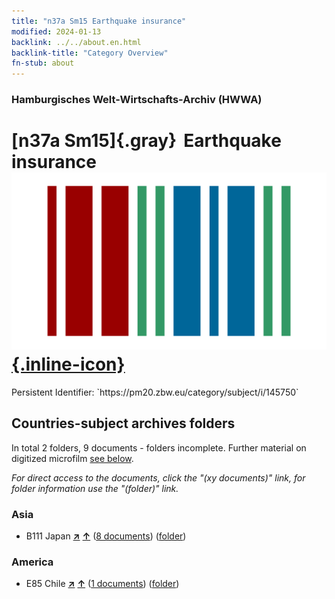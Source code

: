 ```yaml
---
title: "n37a Sm15 Earthquake insurance"
modified: 2024-01-13
backlink: ../../about.en.html
backlink-title: "Category Overview"
fn-stub: about
---
```


### Hamburgisches Welt-Wirtschafts-Archiv (HWWA)

# [n37a Sm15]{.gray}&#8201; Earthquake insurance &#160; [![Wikidata](/images/Wikidata-logo.svg "Wikidata"){.inline-icon}](http://www.wikidata.org/entity/Q104711317)

<div class="hint">Persistent Identifier: `https://pm20.zbw.eu/category/subject/i/145750`</div>







## Countries-subject archives folders







In total 2 folders, 9 documents - folders incomplete. Further material on digitized microfilm [see below](#filmsections).

_For direct access to the documents, click the "(xy documents)" link, for folder information use the "(folder)" link._



### Asia

- B111 Japan [**&nearr;**](../../../geo/i/141272/about.en.html "Japan (all folders)") [**&uarr;**](../../../geo/about.en.html#B111 "Country category system") (<a href="https://pm20.zbw.eu/iiifview/folder/sh/141272,145750" title="about: Japan : Earthquake insurance" target="_blank">8 documents</a>) ([folder](../../../../folder/sh/1412xx/141272/1457xx/145750/about.en.html))

### America

- E85 Chile [**&nearr;**](../../../geo/i/141691/about.en.html "Chile (all folders)") [**&uarr;**](../../../geo/about.en.html#E85 "Country category system") (<a href="https://pm20.zbw.eu/iiifview/folder/sh/141691,145750" title="about: Chile : Earthquake insurance" target="_blank">1 documents</a>) ([folder](../../../../folder/sh/1416xx/141691/1457xx/145750/about.en.html))



<a id="filmsections" />













